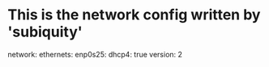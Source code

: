 # This is the network config written by 'subiquity'
network:
  ethernets:
    enp0s25:
      dhcp4: true
  version: 2
